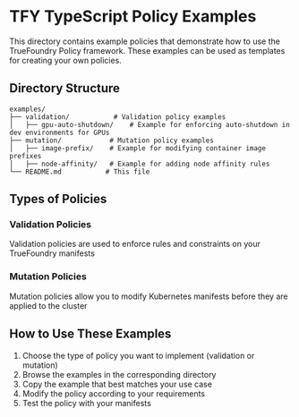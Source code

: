 # TFY TypeScript Policy Examples

This directory contains example policies that demonstrate how to use the TrueFoundry Policy framework. These examples can be used as templates for creating your own policies.

## Directory Structure

```
examples/
├── validation/           # Validation policy examples
│   ├── gpu-auto-shutdown/    # Example for enforcing auto-shutdown in dev environments for GPUs
├── mutation/            # Mutation policy examples
│   ├── image-prefix/    # Example for modifying container image prefixes
│   ├── node-affinity/   # Example for adding node affinity rules
└── README.md           # This file
```

## Types of Policies

### Validation Policies
Validation policies are used to enforce rules and constraints on your TrueFoundry manifests

### Mutation Policies
Mutation policies allow you to modify Kubernetes manifests before they are applied to the cluster

## How to Use These Examples

1. Choose the type of policy you want to implement (validation or mutation)
2. Browse the examples in the corresponding directory
3. Copy the example that best matches your use case
4. Modify the policy according to your requirements
5. Test the policy with your manifests